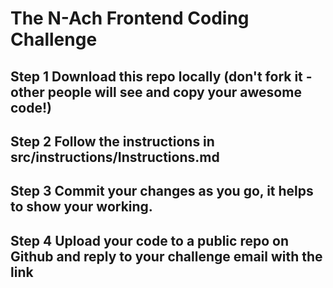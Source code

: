 The N-Ach Frontend Coding Challenge
===============================================================================================

Step 1
Download this repo locally (don't fork it - other people will see and copy your awesome code!)
-----------------------------------------------------------------------------------------------

Step 2
Follow the instructions in src/instructions/Instructions.md
-----------------------------------------------------------------------------------------------

Step 3
Commit your changes as you go, it helps to show your working.
-----------------------------------------------------------------------------------------------

Step 4
Upload your code to a public repo on Github and reply to your challenge email with the link
-----------------------------------------------------------------------------------------------
